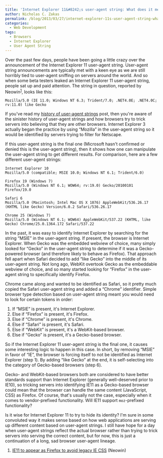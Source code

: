 ```yaml
---
title: 'Internet Explorer 11&#8242;s user-agent string: What does it mean?'
author: Nicholas C. Zakas
permalink: /blog/2013/03/27/internet-explorer-11s-user-agent-string-what-does-it-mean/
categories:
  - Web Development
tags:
  - Browsers
  - Internet Explorer
  - User Agent String
---
```

Over the past few days, people have been going a little crazy over the announcement of the Internet Explorer 11 user-agent string. User-agent string announcements are typically met with a keen eye as we are still horribly tied to user-agent sniffing on servers around the world. And so when some beta testers leaked an Internet Explorer 11 user-agent string, people sat up and paid attention. The string in question, reported by Neowin<sup>[1]</sup>, looks like this:

    Mozilla/5.0 (IE 11.0; Windows NT 6.3; Trident/7.0; .NET4.0E; .NET4.0C; rv:11.0) like Gecko

If you've read my [history of user-agent strings][1] post, then you're aware of the sinister history of user-agent strings and how browsers try to trick servers into believing that they are other browsers. Internet Explorer 3 actually began the practice by using &#8220;Mozilla&#8221; in the user-agent string so it would be identified by servers trying to filter for Netscape.

If this user-agent string is the final one (Microsoft hasn't confirmed or denied this is the user-agent string), then it shows how one can manipulate the user-agent string to get different results. For comparison, here are a few different user-agent strings:

    Internet Explorer 10
    Mozilla/5.0 (compatible; MSIE 10.0; Windows NT 6.1; Trident/6.0)
    
    Firefox 19 (Windows 7)
    Mozilla/5.0 (Windows NT 6.1; WOW64; rv:19.0) Gecko/20100101 Firefox/19.0
    
    Safari 6
    Mozilla/5.0 (Macintosh; Intel Mac OS X 1076) AppleWebKit/536.26.17 (KHTML like Gecko) Version/6.0.2 Safari/536.26.17
    
    Chrome 25 (Windows 7)
    Mozilla/5.0 (Windows NT 6.1; WOW64) AppleWebKit/537.22 (KHTML, like Gecko) Chrome/25.0.1364.172 Safari/537.22

In the past, it was easy to identify Internet Explorer by searching for the string &#8220;MSIE&#8221; in the user-agent string. If present, the browser is Internet Explorer. When Gecko was the embedded webview of choice, many simply looked for &#8220;Gecko&#8221; in the user-agent string to determine if it was a Gecko-powered browser (and therefore likely to behave as Firefox). That approach fell apart when Safari decided to add &#8220;like Gecko&#8221; into the middle of its user-agent string. Not long ago, WebKit overtook Gecko as the embeddable webview of choice, and so many started looking for &#8220;Firefox&#8221; in the user-agent string to specifically identify Firefox.

Chrome came along and wanted to be identified as Safari, so it pretty much copied the Safari user-agent string and added a &#8220;Chrome&#8221; identifier. Simple browser type detection based on user-agent string meant you would need to look for certain tokens in order:

  1. If &#8220;MSIE&#8221; is present, it's Internet Explorer.
  2. Else if &#8220;Firefox&#8221; is present, it's Firefox.
  3. Else if &#8220;Chrome&#8221; is present, it's Chrome.
  4. Else if &#8220;Safari&#8221; is present, it's Safari.
  5. Else if &#8220;WebKit&#8221; is present, it's a WebKit-based browser.
  6. Else if &#8220;Gecko&#8221; is present, it's a Gecko-based browser.

So if the Internet Explorer 11 user-agent string is the final one, it causes some interesting logic to happen in this case. In short, by removing &#8220;MSIE&#8221; in favor of &#8220;IE&#8221;, the browser is forcing itself to not be identified as Internet Explorer (step 1). By adding &#8220;like Gecko&#8221; at the end, it is self-selecting into the category of Gecko-based browsers (step 6).

Gecko- and WebKit-based browsers both are considered to have better standards support than Internet Explorer (generally well-deserved prior to IE10), so tricking servers into identifying IE11 as a Gecko-based browser could mean that the browser can handle the same content (JavaScript, CSS) as Firefox. Of course, that's usually not the case, especially when it comes to vendor-prefixed functionality. Will IE11 support `moz`-prefixed functionality?

Is it wise for Internet Explorer 11 to try to hide its identity? I'm sure in some convoluted way it makes sense based on how web applications are serving up different content based on user-agent strings. I still have hope for a day when user-agent strings reflect the actual browser rather than trying to trick servers into serving the correct content, but for now, this is just a continuation of a long, sad browser user-agent lineage.


  1. [IE11 to appear as Firefox to avoid legacy IE CSS][2] (Neowin)

 [1]: {{site.url}}/blog/2010/01/12/history-of-the-user-agent-string/
 [2]: http://www.neowin.net/news/ie11-to-appear-as-firefox-to-avoid-legacy-ie-css
